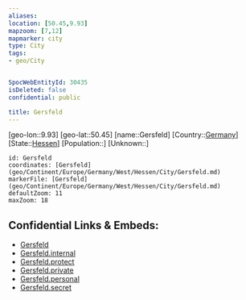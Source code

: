 ```yaml
---
aliases: 
location: [50.45,9.93]
mapzoom: [7,12] 
mapmarker: city 
type: City
tags:
- geo/City


SpocWebEntityId: 30435
isDeleted: false
confidential: public

title: Gersfeld
---
```

[geo-lon::9.93]
[geo-lat::50.45]
[name::Gersfeld]
[Country::[Germany](geo/Continent/Europe/Germany.md)]
[State::[Hessen](geo/Continent/Europe/Germany/West/Hessen.md)]
[Population::]
[Unknown::]


```leaflet
id: Gersfeld
coordinates: [Gersfeld](geo/Continent/Europe/Germany/West/Hessen/City/Gersfeld.md)
markerFile: [Gersfeld](geo/Continent/Europe/Germany/West/Hessen/City/Gersfeld.md)
defaultZoom: 11 
maxZoom: 18
```


## Confidential Links & Embeds: 
- [Gersfeld](../../../../../../../../_public/geo/Continent/Europe/Germany/West/Hessen/City/Gersfeld.md) 
- [Gersfeld.internal](../../../../../../../../_internal/geo/Continent/Europe/Germany/West/Hessen/City/Gersfeld.internal.md) 
- [Gersfeld.protect](../../../../../../../../_protect/geo/Continent/Europe/Germany/West/Hessen/City/Gersfeld.protect.md) 
- [Gersfeld.private](../../../../../../../../_private/geo/Continent/Europe/Germany/West/Hessen/City/Gersfeld.private.md) 
- [Gersfeld.personal](../../../../../../../../_personal/geo/Continent/Europe/Germany/West/Hessen/City/Gersfeld.personal.md) 
- [Gersfeld.secret](../../../../../../../../_secret/geo/Continent/Europe/Germany/West/Hessen/City/Gersfeld.secret.md) 
